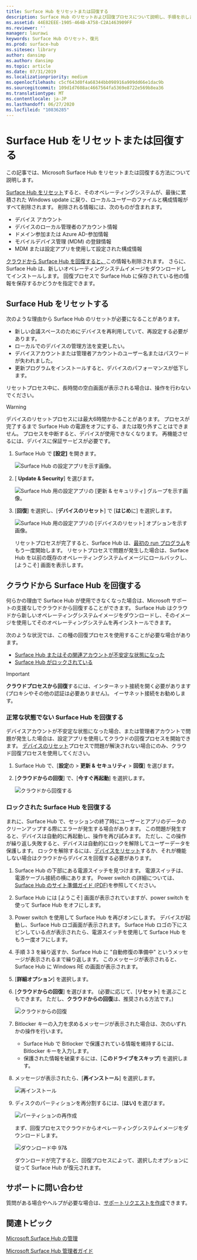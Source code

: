 ```yaml
---
title: Surface Hub をリセットまたは回復する
description: Surface Hub のリセットおよび回復プロセスについて説明し、手順を示します。
ms.assetid: 44E82EEE-1905-464B-A758-C2A1463909FF
ms.reviewer: ''
manager: laurawi
keywords: Surface Hub のリセット、復元
ms.prod: surface-hub
ms.sitesec: library
author: dansimp
ms.author: dansimp
ms.topic: article
ms.date: 07/31/2019
ms.localizationpriority: medium
ms.openlocfilehash: c5cf643d0f4a68344bb098916a909dd66e1dac9b
ms.sourcegitcommit: 109d1d7608ac4667564fa5369e8722e569b8ea36
ms.translationtype: MT
ms.contentlocale: ja-JP
ms.lasthandoff: 06/27/2020
ms.locfileid: "10836285"
---
```

# Surface Hub をリセットまたは回復する

この記事では、Microsoft Surface Hub をリセットまたは回復する方法について説明します。  

[Surface Hub をリセット](#reset-a-surface-hub)すると、そのオペレーティングシステムが、最後に累積された Windows update に戻り、ローカルユーザーのファイルと構成情報がすべて削除されます。 削除される情報には、次のものが含まれます。

- デバイス アカウント
- デバイスのローカル管理者のアカウント情報
- ドメイン参加または Azure AD-参加情報
- モバイルデバイス管理 (MDM) の登録情報
- MDM または設定アプリを使用して設定された構成情報

[クラウドから Surface Hub を回復すると、](#recover-a-surface-hub-from-the-cloud)この情報も削除されます。 さらに、Surface Hub は、新しいオペレーティングシステムイメージをダウンロードしてインストールします。 回復プロセスで Surface Hub に保存されている他の情報を保存するかどうかを指定できます。

## Surface Hub をリセットする

次のような理由から Surface Hub のリセットが必要になることがあります。

- 新しい会議スペースのためにデバイスを再利用していて、再設定する必要があります。
- ローカルでのデバイスの管理方法を変更したい。
- デバイスアカウントまたは管理者アカウントのユーザー名またはパスワードが失われました。
- 更新プログラムをインストールすると、デバイスのパフォーマンスが低下します。

リセットプロセス中に、長時間の空白画面が表示される場合は、操作を行わないでください。

> [!WARNING]
> デバイスのリセットプロセスには最大6時間かかることがあります。 プロセスが完了するまで Surface Hub の電源をオフにする、または取り外すことはできません。 プロセスを中断すると、デバイスが使用できなくなります。 再機能させるには、デバイスに保証サービスが必要です。

1. Surface Hub で **[設定]** を開きます。

   ![Surface Hub の設定アプリを示す画像。](images/sh-settings.png)

1. [ **Update & Security**] を選びます。

   ![Surface Hub 用の設定アプリの [更新 & セキュリティ] グループを示す画像。](images/sh-settings-update-security.png)

1. [**回復**] を選択し、[**デバイスのリセット**] で [**はじめ**に] を選択します。

   ![Surface Hub 用の設定アプリの [デバイスのリセット] オプションを示す画像。](images/sh-settings-reset-device.png)

   リセットプロセスが完了すると、Surface Hub は、[最初の run プログラム](first-run-program-surface-hub.md)をもう一度開始します。 リセットプロセスで問題が発生した場合は、Surface Hub を以前の既存のオペレーティングシステムイメージにロールバックし、[ようこそ] 画面を表示します。

<span id="cloud-recovery" />

## クラウドから Surface Hub を回復する

何らかの理由で Surface Hub が使用できなくなった場合は、Microsoft サポートの支援なしでクラウドから回復することができます。 Surface Hub はクラウドから新しいオペレーティングシステムイメージをダウンロードし、そのイメージを使用してそのオペレーティングシステムを再インストールできます。

次のような状況では、この種の回復プロセスを使用することが必要な場合があります。

- [Surface Hub またはその関連アカウントが不安定な状態になった](#recover-a-surface-hub-in-a-bad-state)
- [Surface Hub がロックされている](#recover-a-locked-surface-hub)

>[!IMPORTANT]
>**クラウドプロセスから回復**するには、インターネット接続を開く必要があります (プロキシやその他の認証は必要ありません)。 イーサネット接続をお勧めします。

### 正常な状態でない Surface Hub を回復する

デバイスアカウントが不安定な状態になった場合、または管理者アカウントで問題が発生した場合は、設定アプリを使用してクラウドの回復プロセスを開始できます。 [デバイスのリセット](#reset-a-surface-hub)プロセスで問題が解決されない場合にのみ、クラウド回復プロセスを使用してください。

1. Surface Hub で、[**設定**の &gt; **更新 & セキュリティ** &gt; **回復**] を選びます。

1. [**クラウドからの回復**] で、[**今すぐ再起動**] を選択します。

   ![クラウドから回復する](images/recover-from-the-cloud.png)

### ロックされた Surface Hub を回復する

まれに、Surface Hub で、セッションの終了時にユーザーとアプリのデータのクリーンアップする際にエラーが発生する場合があります。 この問題が発生すると、デバイスは自動的に再起動し、操作を再び試みます。 ただし、この操作が繰り返し失敗すると、デバイスは自動的にロックを解除してユーザーデータを保護します。 ロックを解除するには、[デバイスをリセット](#reset-a-surface-hub)するか、それが機能しない場合はクラウドからデバイスを回復する必要があります。

1. Surface Hub の下部にある電源スイッチを見つけます。 電源スイッチは、電源ケーブル接続の横にあります。 Power switch の詳細については、 [Surface Hub のサイト準備ガイド (PDF)](surface-hub-site-readiness-guide.md)を参照してください。

1. Surface Hub には [ようこそ] 画面が表示されていますが、power switch を使って Surface Hub をオフにします。

1. Power switch を使用して Surface Hub を再びオンにします。 デバイスが起動し、Surface Hub ロゴ画面が表示されます。 Surface Hub ロゴの下にスピンしている点が表示されたら、電源スイッチを使用して Surface Hub をもう一度オフにします。  

1. 手順 3 3 を繰り返すか、Surface Hub に "自動修復の準備中" というメッセージが表示されるまで繰り返します。 このメッセージが表示されると、Surface Hub に Windows RE の画面が表示されます。

1. [**詳細オプション**] を選択します。

1. [**クラウドからの回復**] を選びます。 (必要に応じて、[**リセット**] を選ぶこともできます。 ただし、**クラウドからの回復**は、推奨される方法です。)

   ![クラウドからの回復](images/recover-from-cloud.png)
1. Bitlocker キーの入力を求めるメッセージが表示された場合は、次のいずれかの操作を行います。

   - Surface Hub で Bitlocker で保護されている情報を維持するには、Bitlocker キーを入力します。
   - 保護された情報を破棄するには、[**このドライブをスキップ**] を選択します。  

1. メッセージが表示されたら、[**再インストール**] を選択します。

    ![再インストール](images/reinstall.png)

1. ディスクのパーティションを再分割するには、[**はい]** を選びます。

   ![パーティションの再作成](images/repartition.png)

   まず、回復プロセスでクラウドからオペレーティングシステムイメージをダウンロードします。  

   ![ダウンロード中 97&](images/recover-progress.png)

   ダウンロードが完了すると、回復プロセスによって、選択したオプションに従って Surface Hub が復元されます。
   

## サポートに問い合わせ

質問がある場合やヘルプが必要な場合は、[サポートリクエストを作成](https://support.microsoft.com/supportforbusiness/productselection)できます。


## 関連トピック

[Microsoft Surface Hub の管理](manage-surface-hub.md)

[Microsoft Surface Hub 管理者ガイド](surface-hub-administrators-guide.md)
